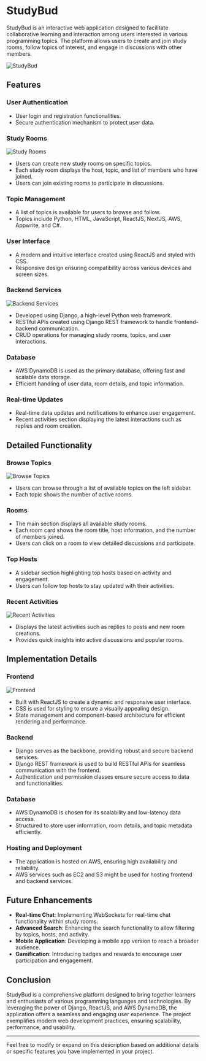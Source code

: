 # StudyBud

StudyBud is an interactive web application designed to facilitate collaborative learning and interaction among users interested in various programming topics. The platform allows users to create and join study rooms, follow topics of interest, and engage in discussions with other members.

![StudyBud](https://github.com/harry9425/likeus/assets/101708836/2660eee7-b900-4212-b2a9-a44bac51a5df)

## Features

### User Authentication
- User login and registration functionalities.
- Secure authentication mechanism to protect user data.

### Study Rooms
![Study Rooms](https://github.com/harry9425/likeus/assets/101708836/786c8752-0f27-4809-b7ab-404b8b344f1f)
- Users can create new study rooms on specific topics.
- Each study room displays the host, topic, and list of members who have joined.
- Users can join existing rooms to participate in discussions.

### Topic Management
- A list of topics is available for users to browse and follow.
- Topics include Python, HTML, JavaScript, ReactJS, NextJS, AWS, Appwrite, and C#.

### User Interface
- A modern and intuitive interface created using ReactJS and styled with CSS.
- Responsive design ensuring compatibility across various devices and screen sizes.

### Backend Services
![Backend Services](https://github.com/harry9425/likeus/assets/101708836/29e19752-65f8-4851-a099-734b091d0df4)
- Developed using Django, a high-level Python web framework.
- RESTful APIs created using Django REST framework to handle frontend-backend communication.
- CRUD operations for managing study rooms, topics, and user interactions.

### Database
- AWS DynamoDB is used as the primary database, offering fast and scalable data storage.
- Efficient handling of user data, room details, and topic information.

### Real-time Updates
- Real-time data updates and notifications to enhance user engagement.
- Recent activities section displaying the latest interactions such as replies and room creation.

## Detailed Functionality

### Browse Topics
![Browse Topics](https://github.com/harry9425/likeus/assets/101708836/73167717-5d28-4de6-b3bb-63d4b5794bc0)
- Users can browse through a list of available topics on the left sidebar.
- Each topic shows the number of active rooms.

### Rooms
- The main section displays all available study rooms.
- Each room card shows the room title, host information, and the number of members joined.
- Users can click on a room to view detailed discussions and participate.

### Top Hosts
- A sidebar section highlighting top hosts based on activity and engagement.
- Users can follow top hosts to stay updated with their activities.

### Recent Activities
![Recent Activities](https://github.com/harry9425/likeus/assets/101708836/6c29eb11-77c6-4227-a22c-efb7416a463b)
- Displays the latest activities such as replies to posts and new room creations.
- Provides quick insights into active discussions and popular rooms.

## Implementation Details

### Frontend
![Frontend](https://github.com/harry9425/likeus/assets/101708836/86e90b88-7930-47ed-ab50-8514646e60c2)
- Built with ReactJS to create a dynamic and responsive user interface.
- CSS is used for styling to ensure a visually appealing design.
- State management and component-based architecture for efficient rendering and performance.

### Backend
- Django serves as the backbone, providing robust and secure backend services.
- Django REST framework is used to build RESTful APIs for seamless communication with the frontend.
- Authentication and permission classes ensure secure access to data and functionalities.

### Database
- AWS DynamoDB is chosen for its scalability and low-latency data access.
- Structured to store user information, room details, and topic metadata efficiently.

### Hosting and Deployment
- The application is hosted on AWS, ensuring high availability and reliability.
- AWS services such as EC2 and S3 might be used for hosting frontend and backend services.

## Future Enhancements
- **Real-time Chat**: Implementing WebSockets for real-time chat functionality within study rooms.
- **Advanced Search**: Enhancing the search functionality to allow filtering by topics, hosts, and activity.
- **Mobile Application**: Developing a mobile app version to reach a broader audience.
- **Gamification**: Introducing badges and rewards to encourage user participation and engagement.

## Conclusion
StudyBud is a comprehensive platform designed to bring together learners and enthusiasts of various programming languages and technologies. By leveraging the power of Django, ReactJS, and AWS DynamoDB, the application offers a seamless and engaging user experience. The project exemplifies modern web development practices, ensuring scalability, performance, and usability.

---

Feel free to modify or expand on this description based on additional details or specific features you have implemented in your project.
